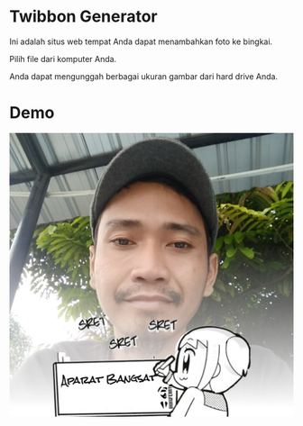 # Twibbon Generator

Ini adalah situs web tempat Anda dapat menambahkan foto ke bingkai.

Pilih file dari komputer Anda.

Anda dapat mengunggah berbagai ukuran gambar dari hard drive Anda.

# Demo

![Preview](/img/preview.png)
